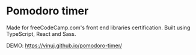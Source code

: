 # Pomodoro timer

Made for freeCodeCamp.com's front end libraries certification. Built using TypeScript, React and Sass.

DEMO: https://vinuj.github.io/pomodoro-timer/